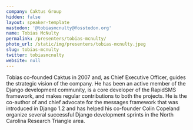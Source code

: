 ```yaml
---
company: Caktus Group
hidden: false
layout: speaker-template
mastodon: '@tobiasmcnulty@fosstodon.org'
name: Tobias McNulty
permalink: /presenters/tobias-mcnulty/
photo_url: /static/img/presenters/tobias-mcnulty.jpeg
slug: tobias-mcnulty
twitter: tobiasmcnulty
website: null
---
```


Tobias co-founded Caktus in 2007 and, as Chief Executive Officer, guides the strategic vision of the company. He has been an active member of the Django development community, is a core developer of the RapidSMS framework, and makes regular contributions to both the projects. He is the co-author of and chief advocate for the messages framework that was introduced in Django 1.2 and has helped his co-founder Colin Copeland organize several successful Django development sprints in the North Carolina Research Triangle area.

